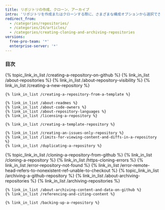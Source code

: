 ```yaml
---
title: リポジトリの作成、クローン、アーカイブ
intro: 'リポジトリを作成またはクローンする際に、さまざまな構成オプションから選択できます。 リポジトリを使用して、{% data variables.product.prodname_dotcom %} のコンテンツとデータをアーカイブすることもできます。'
redirect_from:
  - /categories/repositories/
  - /categories/24/articles/
  - /categories/creating-cloning-and-archiving-repositories
versions:
  free-pro-team: '*'
  enterprise-server: '*'
---
```



### 目次

{% topic_link_in_list /creating-a-repository-on-github %}
    {% link_in_list /about-repositories %}
    {% link_in_list /about-repository-visibility %}
    {% link_in_list /creating-a-new-repository %}
<!-- if currentVersion == "free-pro-team@latest" or currentVersion ver_gt "enterprise-server@2.17" -->
    {% link_in_list /creating-a-repository-from-a-template %}
<!-- endif -->
    {% link_in_list /about-readmes %}
    {% link_in_list /about-code-owners %}
    {% link_in_list /about-repository-languages %}
    {% link_in_list /licensing-a-repository %}
<!-- if currentVersion == "free-pro-team@latest" or currentVersion ver_gt "enterprise-server@2.17" -->
    {% link_in_list /creating-a-template-repository %}
<!-- endif -->
    {% link_in_list /creating-an-issues-only-repository %}
    {% link_in_list /limits-for-viewing-content-and-diffs-in-a-repository %}
    {% link_in_list /duplicating-a-repository %}
{% topic_link_in_list /cloning-a-repository-from-github %}
    {% link_in_list /cloning-a-repository %}
    {% link_in_list /https-cloning-errors %}
    {% link_in_list /error-repository-not-found %}
    {% link_in_list /error-remote-head-refers-to-nonexistent-ref-unable-to-checkout %}
{% topic_link_in_list /archiving-a-github-repository %}
    {% link_in_list /about-archiving-repositories %}
    {% link_in_list /archiving-repositories %}
<!-- if currentVersion == "free-pro-team@latest" -->
    {% link_in_list /about-archiving-content-and-data-on-github %}
    {% link_in_list /referencing-and-citing-content %}
<!-- endif -->
    {% link_in_list /backing-up-a-repository %}
